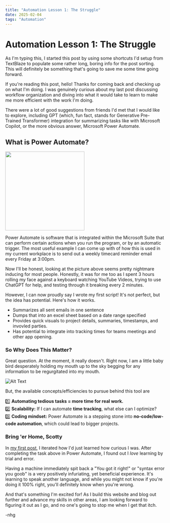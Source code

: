 ```yaml
---
title: "Automation Lesson 1: The Struggle"
date: 2025-02-04
tags: "Automation"
---
```


# Automation Lesson 1: The Struggle

As I'm typing this, I started this post by using some shortcuts I'd setup from TextBlaze to populate some rather long, boring info for the post sorting. This will definitely be something that's going to save me some time going forward.

If you're reading this post, hello! Thanks for coming back and checking up on what I'm doing. I was genuinely curious about my last post discussing workflow organization and diving into what it would take to learn to make me more efficient with the work I'm doing.

There were a lot of good suggestions from friends I'd met that I would like to explore, including GPT (which, fun fact, stands for Generative Pre-Trained Transformer) integration for summarizing tasks like with Microsoft Copilot, or the more obvious answer, Microsoft Power Automate.

## What is Power Automate?
<img src="https://github.com/user-attachments/assets/973a93a9-ac90-4b02-933b-bc85cd890466" height="250">

Power Automate is software that is integrated within the Microsoft Suite that can perform certain actions when you run the program, or by an automatic trigger. The most useful example I can come up with of how this is used in my current workplace is to send out a weekly timecard reminder email every Friday at 3:00pm.

Now I'll be honest, looking at the picture above seems pretty nightmare inducing for most people. Honestly, it was for me too as I spent 3 hours rolling my face against a keyboard watching YouTube Videos, trying to use ChatGPT for help, and testing through it breaking every 2 minutes.

However, I can now proudly say I wrote my first script! It's not perfect, but the idea has potential. Here's how it works.

-  Summarizes all sent emails in one sentence
-  Dumps that into an excel sheet based on a date range specified
-  Provides quick visuals to project details, summaries, timestamps, and invovled parties.
-  Has potential to integrate into tracking times for teams meetings and other app opening. 

### So Why Does This Matter?

Great question. At the moment, it really doesn't. Right now, I am a little baby bird desperately holding my mouth up to the sky begging for any information to be regurgitated into my mouth. 

![Alt Text](/Assets/BabyBirdsGpt.gif)

But, the available concepts/efficiencies to pursue behind this tool are

1️⃣ **Automating tedious tasks = more time for real work.**  
2️⃣ **Scalability:** If I can automate **time tracking**, what else can I optimize?  
3️⃣ **Coding mindset:** Power Automate is a stepping stone into **no-code/low-code automation**, which could lead to bigger projects.  

### Bring 'er Home, Scotty

In [my first post](https://neilgrom.github.io/2025/01/23/blog-post-title-from-name.html), I iterated how I'd just learned how curious I was. After completing the task above in Power Automate, I found out I _love_ learning by trial and error.

Having a machine immediately spit back a "You got it right!" or "syntax error you goob" is a very positively infuriating, yet beneficial experience. It's learning to speak another language, and while you might not know if you're doing it 100% right, you'll definitely know when you're wrong.

And that's something I'm excited for! As I build this website and blog out further and advance my skills in other areas, I am looking forward to figuring it out as I go, and no one's going to stop me when I get that itch.

-nhg
